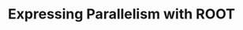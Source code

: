 ---
layout: default
title: Expressing Parallelism with ROOT
authors: Danilo Piparo, Enric Tejedor Saavedra, Enrico Guiraud, Gerardo Ganis, Pere Mato Vila, Lorenzo Moneta, Xavier Valls Pla, and  Philippe Canal
publication: Journal of Physics - Conference Series, Volume 898, Track 5 - Software Development
type: PARA
doi: 10.1088/1742-6596/898/7/072022
---
